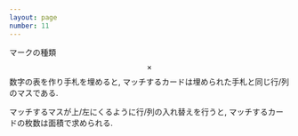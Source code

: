 ```yaml
---
layout: page
number: 11
---
```

マークの種類 $$\times$$ 数字の表を作り手札を埋めると, マッチするカードは埋められた手札と同じ行/列のマスである.

マッチするマスが上/左にくるように行/列の入れ替えを行うと, マッチするカードの枚数は面積で求められる.

